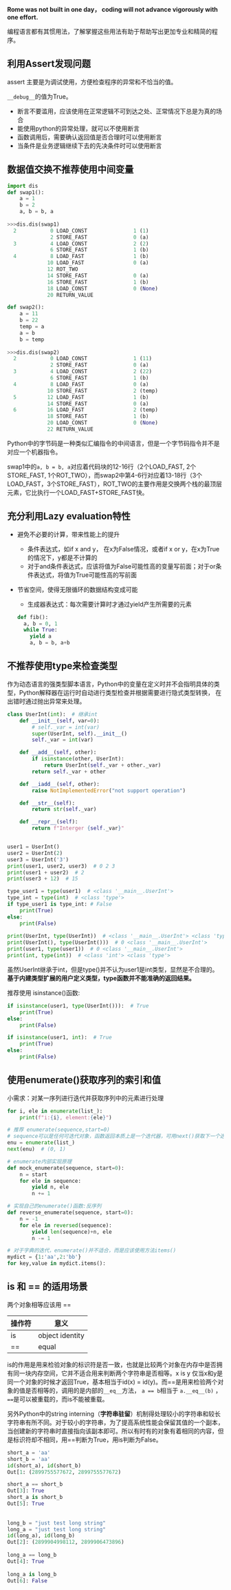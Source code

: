 **Rome was not built in one day， coding will not advance vigorously with one effort.**

编程语言都有其惯用法，了解掌握这些用法有助于帮助写出更加专业和精简的程序。



## 利用Assert发现问题

assert 主要是为调试使用，方便检查程序的异常和不恰当的值。

`__debug__`的值为True。

- 断言不要滥用，应该使用在正常逻辑不可到达之处、正常情况下总是为真的场合
- 能使用python的异常处理，就可以不使用断言
- 函数调用后，需要确认返回值是否合理时可以使用断言
- 当条件是业务逻辑继续下去的先决条件时可以使用断言



## 数据值交换不推荐使用中间变量

```python
import dis
def swap1():
    a = 1
    b = 2
    a, b = b, a
    
>>>dis.dis(swap1)
  2           0 LOAD_CONST               1 (1)
              2 STORE_FAST               0 (a)
  3           4 LOAD_CONST               2 (2)
              6 STORE_FAST               1 (b)
  4           8 LOAD_FAST                1 (b)
             10 LOAD_FAST                0 (a)
             12 ROT_TWO
             14 STORE_FAST               0 (a)
             16 STORE_FAST               1 (b)
             18 LOAD_CONST               0 (None)
             20 RETURN_VALUE
```

```python
def swap2():
    a = 11
    b = 22
    temp = a
    a = b
    b = temp
    
>>>dis.dis(swap2)
  2           0 LOAD_CONST               1 (11)
              2 STORE_FAST               0 (a)
  3           4 LOAD_CONST               2 (22)
              6 STORE_FAST               1 (b)
  4           8 LOAD_FAST                0 (a)
             10 STORE_FAST               2 (temp)
  5          12 LOAD_FAST                1 (b)
             14 STORE_FAST               0 (a)
  6          16 LOAD_FAST                2 (temp)
             18 STORE_FAST               1 (b)
             20 LOAD_CONST               0 (None)
             22 RETURN_VALUE
```

Python中的字节码是一种类似汇编指令的中间语言，但是一个字节码指令并不是对应一个机器指令。

swap1中的`a, b = b, a`对应着代码块的12-16行（2个LOAD_FAST, 2个STORE_FAST, 1个ROT_TWO），而swap2中第4-6行对应着13-18行（3个LOAD_FAST，3个STORE_FAST），ROT_TWO的主要作用是交换两个栈的最顶层元素，它比执行一个LOAD_FAST+STORE_FAST快。



## 充分利用Lazy evaluation特性

- 避免不必要的计算，带来性能上的提升
  - 条件表达式，如if x and y， 在x为False情况，或者if x or y，在x为True的情况下，y都是不计算的
  - 对于and条件表达式，应该将值为False可能性高的变量写前面；对于or条件表达式，将值为True可能性高的写前面

- 节省空间，使得无限循环的数据结构变成可能

  - 生成器表达式：每次需要计算时才通过yield产生所需要的元素

  ```python
  def fib():
  	a, b = 0, 1
    while True:
      yield a
      a, b = b, a+b
  ```

  

## 不推荐使用type来检查类型

作为动态语言的强类型脚本语言，Python中的变量在定义时并不会指明具体的类型，Python解释器在运行时自动进行类型检查并根据需要进行隐式类型转换， 在出错时通过抛出异常来处理。

```python
class UserInt(int):  # 继承int
    def __init__(self, var=0):
        # self._var = int(var)
        super(UserInt, self).__init__()
        self._var = int(var)

    def __add__(self, other):
        if isinstance(other, UserInt):
            return UserInt(self._var + other._var)
        return self._var + other

    def __iadd__(self, other):
        raise NotImplementedError("not support operation")

    def __str__(self):
        return str(self._var)

    def __repr__(self):
        return f"Interger {self._var}"


user1 = UserInt()
user2 = UserInt(2)
user3 = UserInt('3')
print(user1, user2, user3)  # 0 2 3
print(user1 + user2)  # 2
print(user3 + 12)  # 15

type_user1 = type(user1)  # <class '__main__.UserInt'>
type_int = type(int)  # <class 'type'>
if type_user1 is type_int: # False
    print(True)
else:
    print(False)
    
print(UserInt, type(UserInt))  # <class '__main__.UserInt'> <class 'type'>
print(UserInt(), type(UserInt()))  # 0 <class '__main__.UserInt'>
print(user1, type(user1))  # 0 <class '__main__.UserInt'>
print(int, type(int))  # <class 'int'> <class 'type'>
```

虽然UserInt继承于int，但是type()并不认为user1是int类型，显然是不合理的。**基于内建类型扩展的用户定义类型，type函数并不能准确的返回结果。**

推荐使用 isinstance()函数:

```python
if isinstance(user1, type(UserInt())):  # True
    print(True)
else:
    print(False)

if isinstance(user1, int):  # True
    print(True)
else:
    print(False)
```



## 使用enumerate()获取序列的索引和值

小需求：对某一序列进行迭代并获取序列中的元素进行处理

```python
for i, ele in enumerate(list_):
    print(f"i:{i}, element:{ele}")

# 推荐 enumerate(sequence,start=0)
# sequence可以是任何可迭代对象，函数返回本质上是一个迭代器，可用next()获取下一个迭代元素
enu = enumerate(list_)
next(enu)  # (0, 1)

# enumerate内部实现原理
def mock_enumerate(sequence, start=0):
    n = start
    for ele in sequence:
        yield n, ele
        n += 1

# 实现自己的enumerate()函数:反序列
def reverse_enumerate(sequence, start=0):
    n = -1
    for ele in reversed(sequence):
        yield len(sequence)+n, ele
        n -= 1

# 对于字典的迭代，enumerate()并不适合，而是应该使用方法items()
mydict = {1:'aa',2:'bb'}
for key,value in mydict.items():
```



## is 和 == 的适用场景

两个对象相等应该用 == 

| 操作符 | 意义            |
| ------ | --------------- |
| is     | object identity |
| ==     | equal           |

is的作用是用来检验对象的标识符是否一致，也就是比较两个对象在内存中是否拥有同一块内存空间，它并不适合用来判断两个字符串是否相等。x is y 仅当x和y是同一个对象的时候才返回True，基本相当于id(x) = id(y)。而==是用来检验两个对象的值是否相等的，调用的是内部的`__eq__`方法， `a == b`相当于 `a.__eq__(b)` ，` == `是可以被重载的，而is不能被重载。

另外Python中的string interning（**字符串驻留**）机制得处理较小的字符串和较长字符串有所不同。对于较小的字符串，为了提高系统性能会保留其值的一个副本，当创建新的字符串时直接指向该副本即可。所以有时有的对象有着相同的内容，但是标识符却不相同，用==判断为True，用is判断为False。

```python
short_a = 'aa'
short_b = 'aa'
id(short_a), id(short_b)
Out[1: (2899755577672, 2899755577672)

short_a == short_b
Out[3]: True
short_a is short_b
Out[5]: True
    
    
long_b = "just test long string"
long_a = "just test long string"
id(long_a), id(long_b)
Out[2]: (2899904998112, 2899906473896)
  
long_a == long_b
Out[4]: True
  
long_a is long_b
Out[6]: False
```

